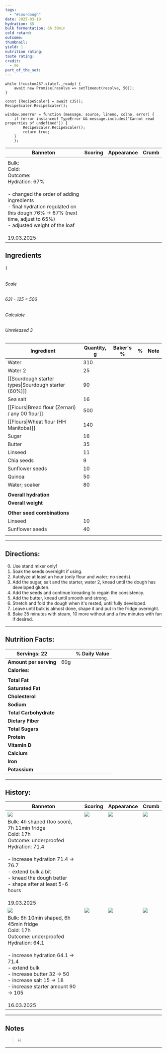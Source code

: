 ```yaml
---
tags:
  - "#sourdough"
date: 2025-03-19
hydration: 65
bulk fermentation: 6h 30min
cold retard: 
outcome: 
thumbnail: 
yield: 1
nutrition rating: 
taste rating: 
credit:
  - me
part_of_the_set:
---
```

```dataviewjs
while (!customJS?.state?._ready) { 
	await new Promise(resolve => setTimeout(resolve, 50)); 
} 

const {RecipeScaler} = await cJS();
RecipeScaler.RecipeScaler();

window.onerror = function (message, source, lineno, colno, error) {
	if (error instanceof TypeError && message.includes("Cannot read properties of undefined")) {
		RecipeScaler.RecipeScaler();
		return true;
	}
    };
```

| Banneton                                                                                                                                                                                                                              | Scoring | Appearance | Crumb |
| ------------------------------------------------------------------------------------------------------------------------------------------------------------------------------------------------------------------------------------- | ------- | ---------- | ----- |
|                                                                                                                                                                                                                                       |         |            |       |
| Bulk: <br>Cold:<br>Outcome: <br>Hydration: 67%<br><br>- changed the order of adding ingredients<br>- final hydration regulated on this dough 76% -> 67% (next time, adjust to 65%)<br>- adjusted weight of the loaf<br><br>19.03.2025 |         |            |       |


## Ingredients

###### 1
###### Scale
###### 631 - 125 = 506
###### Calculate
###### Unreleased 3

| Ingredient                                           | Quantity, g | Baker's % | %   | Note |
| ---------------------------------------------------- | ----------- | --------- | --- | ---- |
| Water                                                | 310         |           |     |      |
| Water 2                                              | 25          |           |     |      |
| [[Sourdough starter types\|Sourdough starter (60%)]] | 90          |           |     |      |
| Sea salt                                             | 16          |           |     |      |
| [[Flours\|Bread flour (Zernari) / any 00 flour]]     | 500         |           |     |      |
| [[Flours\|Wheat flour (HH Manitoba)]]                | 140         |           |     |      |
| Sugar                                                | 16          |           |     |      |
| Butter                                               | 35          |           |     |      |
| Linseed                                              | 11          |           |     |      |
| Chia seeds                                           | 9           |           |     |      |
| Sunflower seeds                                      | 10          |           |     |      |
| Quinoa                                               | 50          |           |     |      |
| Water; soaker                                        | 80          |           |     |      |
|                                                      |             |           |     |      |
| **Overall hydration**                                |             |           |     |      |
| **Overall weight**                                   |             |           |     |      |
|                                                      |             |           |     |      |
| **Other seed combinations**                          |             |           |     |      |
| Linseed                                              | 10          |           |     |      |
| Sunflower seeds                                      | 40          |           |     |      |
|                                                      |             |           |     |      |






---
## Directions:

0. Use stand mixer only!
1. Soak the seeds overnight if using.
2. Autolyze at least an hour (only flour and water; no seeds).
3. Add the sugar, salt and the starter, water 2, knead until the dough has developed gluten.
4. Add the seeds and continue kneading to regain the consistency.
5. Add the butter, knead until smooth and strong.
6. Stretch and fold the dough when it's rested, until fully developed.
7. Leave until bulk is almost done, shape it and put in the fridge overnight.
8. Bake 35 minutes with steam, 10 more without and a few minutes with fan if desired.


---
## Nutrition Facts:

| **Servings:** 22       |       | % Daily Value |
| ---------------------- | ----- | ------------- |
| **Amount per serving** | 60g   |               |
| **Calories**:          |       |               |
|                        |       |               |
| **Total Fat**          |       |               |
| **Saturated Fat**      |       |               |
| **Cholesterol**        |       |               |
| **Sodium**             |       |               |
| **Total Carbohydrate** |       |               |
| **Dietary Fiber**      |       |               |
| **Total Sugars**       |       |               |
| **Protein**            |       |               |
| **Vitamin D**          |       |               |
| **Calcium**            |       |               |
| **Iron**               |       |               |
| **Potassium**          |       |               |

---
## History:

| Banneton                                                                                                                                                                                                                                                                     | Scoring                                                                                                                                                                                                                             | Appearance                                                                                                                                                                                                                           | Crumb                                                                                                                                                                                                                                |
| ---------------------------------------------------------------------------------------------------------------------------------------------------------------------------------------------------------------------------------------------------------------------------- | ----------------------------------------------------------------------------------------------------------------------------------------------------------------------------------------------------------------------------------- | ------------------------------------------------------------------------------------------------------------------------------------------------------------------------------------------------------------------------------------ | ------------------------------------------------------------------------------------------------------------------------------------------------------------------------------------------------------------------------------------ |
| ![](https://lh3.googleusercontent.com/pw/AP1GczN27FhU3d3bKfCDAx0jDu2mZt6MAaq8tGP3eowk--Qp_1R2bdd60kW7jEbfhg8lExMUqcHdbYr_KN0CMoPzPw2xUz1RC3xbmsJxPjzHgH_HlFpQ5qW1qZWCkkOXVQeQuqBM9O-Z2tZWnejw2wYKc3iI=w1204-h903-s-no-gm?authuser=0)                                         | ![](https://lh3.googleusercontent.com/pw/AP1GczNnEE54xju9W_mw7GPR-AOfITb0kcfiLbbTcjvW_4qbToOdKFyw6Qbv1qJm-8D-CZoknSYfCsnPY7OH_pf4iu17as6uokOuNeNL2EDCJRqaNsShl1Hqn8q8LfIADtrNuu0z0fqXu6f18rOVKgzodLYi=w677-h903-s-no-gm?authuser=0) | ![](https://lh3.googleusercontent.com/pw/AP1GczO79nE9ou69DSUQtcGg326B3jQw5GfbboK8vvq1CxBIEM3dizTq3ygIQryzJLwcXr5edb86rwilnEf0bPlwcGCiX8zZVutz7k4sDefpBG1Zu_G27itCoqwRqaXq29recEQP2ljmEVFi9zy7oBPVsuvJ=w1204-h903-s-no-gm?authuser=0) | ![](https://lh3.googleusercontent.com/pw/AP1GczMXUq7bEKW2fo7jpKkXGdxwtFrcV98yYw-c97Ytct5CZ7zhCAjuhRMSLtqoMi1J3738yUcbwwFn3eFlEIfaxz2svnVaYpZ30UB14giqGDw3AuJcfhW7eR4UXSAuudFzSOZG7mkrYTInzdfIxidEo6mG=w1204-h903-s-no-gm?authuser=0) |
| Bulk: 4h shaped (too soon), 7h 11min fridge<br>Cold: 17h<br>Outcome: underproofed<br>Hydration: 71.4<br><br>- increase hydration 71.4 -> 76.7<br>- extend bulk a bit<br>- knead the dough better<br>- shape after at least 5-6 hours<br><br>19.03.2025                       |                                                                                                                                                                                                                                     |                                                                                                                                                                                                                                      |                                                                                                                                                                                                                                      |
| ![](https://lh3.googleusercontent.com/pw/AP1GczNjn4jaWroTORe8_doQdlc9AuCESSkGcqHIxOf911oyfQfaYBRshnWS9vRR9NCsu5r6tC_XoQBdYU1AR4vhiY7VXX1kApbF12__E73RTPIYaiy6y3qXfQkmZtDusQZeMyRd2wyNnjamBFXv_AgnBh_3=w1204-h903-s-no-gm?authuser=0)                                         | ![](https://lh3.googleusercontent.com/pw/AP1GczMj1VW2_9xKp6KZD_ojGjEH1w1AsC5TRpXbbKM7wP7dXYDSrt6czdNchlUbflxuvqwqQ9otb_4KnnScbXIP1Y3hMs_TlbhhTzY16hvZThToRDnFeeUdXdlvVAYa8tTWy0KKge_nFtPlNdf33ypyLP3P=w712-h903-s-no-gm?authuser=0) | ![](https://lh3.googleusercontent.com/pw/AP1GczPkUf_XOBbEGv8XYfIzukhTXFEMU9MrRdS907JVndSCSinxRHc1-hJheIETn7yiOnlfKteb3d4dnyiGgB0YNd-dmiVku6azLcsPw92U3q7SMknchJ1vH2SJYs1UglFH1_dDudl0bBR4bi2_8QN8Pgoc=w1204-h903-s-no-gm?authuser=0) | ![](https://lh3.googleusercontent.com/pw/AP1GczPuHm0RexH6PUDhfcmx9YOwhrhAN-DxtG2uoZc8jVy8cVXFRlKsR7sNMYWxYEZV-J2YUvaX1mUWxwQYvjpc-fOqKF3Wp9fBh7UoOXxf6RPcS0Hh9lDdcWBmYdtgWVtqX4ZsW9UPLIiy3Ihh603_MCGm=w1280-h822-s-no-gm?authuser=0) |
| Bulk: 6h 10min shaped, 6h 45min fridge<br>Cold: 17h<br>Outcome: underproofed<br>Hydration: 64.1<br><br>- increase hydration 64.1 -> 71.4<br>- extend bulk<br>- increase butter 32 -> 50<br>- increase salt 15 -> 18<br>- increase starter amount 90 -> 105<br><br>16.03.2025 |                                                                                                                                                                                                                                     |                                                                                                                                                                                                                                      |                                                                                                                                                                                                                                      |


---
## Notes

> H

---



